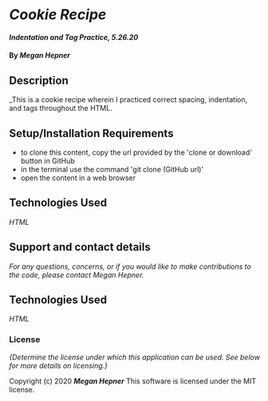 # _Cookie Recipe_

#### _Indentation and Tag Practice, 5.26.20_

#### By _**Megan Hepner**_

## Description

_This is a cookie recipe wherein I practiced correct spacing, indentation, and tags throughout the HTML.

## Setup/Installation Requirements

* to clone this content, copy the url provided by the 'clone or download' button in GitHub
* in the terminal use the command 'git clone (GitHub url)'
* open the content in a web browser

## Technologies Used
_HTML_


## Support and contact details

_For any questions, concerns, or if you would like to make contributions to the code, please contact Megan Hepner._

## Technologies Used

_HTML_

### License

*{Determine the license under which this application can be used.  See below for more details on licensing.}*

Copyright (c) 2020 **_Megan Hepner_**
This software is licensed under the MIT license.
